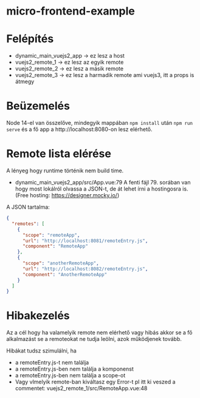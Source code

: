 # micro-frontend-example

# Felépítés
- dynamic_main_vuejs2_app -> ez lesz a host
- vuejs2_remote_1 -> ez lesz az egyik remote
- vuejs2_remote_2 -> ez lesz a másik remote
- vuejs2_remote_3 -> ez lesz a harmadik remote ami vuejs3, itt a props is átmegy

# Beüzemelés
Node 14-el van összelőve, mindegyik mappában `npm install` után `npm run serve` és a fő app a http://localhost:8080-on lesz elérhető.

# Remote lista elérése
A lényeg hogy runtime történik nem build time.

- dynamic_main_vuejs2_app/src/App.vue:79
A fenti fájl 79. sorában van hogy most lokálról olvassa a JSON-t, de át lehet írni a hostingosra is. (Free hosting: https://designer.mocky.io/)

A JSON tartalma:
```json
{
  "remotes": [
    {
      "scope": "remoteApp",
      "url": "http://localhost:8081/remoteEntry.js",
      "component": "RemoteApp"
    },
    {
      "scope": "anotherRemoteApp",
      "url": "http://localhost:8082/remoteEntry.js",
      "component": "AnotherRemoteApp"
    }
  ]
}
```

# Hibakezelés

Az a cél hogy ha valamelyik remote nem elérhető vagy hibás akkor se a fő alkalmazást se a remoteokat ne tudja leölni, azok működjenek tovább.

Hibákat tudsz szimulálni, ha
- a remoteEntry.js-t nem találja
- a remoteEntry.js-ben nem találja a komponenst
- a remoteEntry.js-ben nem találja a scope-ot
- Vagy vlmelyik remote-ban kiváltasz egy Error-t pl itt ki veszed a commentet: vuejs2_remote_1/src/RemoteApp.vue:48
